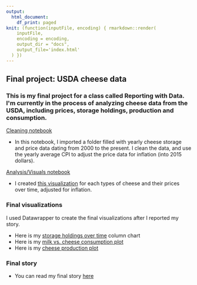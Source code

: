 ```yaml
---
output:
  html_document:
    df_print: paged
knit: (function(inputFile, encoding) { rmarkdown::render(
    inputFile,
    encoding = encoding,
    output_dir = "docs",
    output_file='index.html'
  ) })
---
```


## Final project: USDA cheese data

### This is my final project for a class called Reporting with Data. I'm currently in the process of analyzing cheese data from the USDA, including prices, storage holdings, production and consumption.

[Cleaning notebook](https://athenahawkins.github.io/athena-final/01-cleaning.html)

- In this notebook, I imported a folder filled with yearly cheese storage and price data dating from 2000 to the present. I clean the data, and use the yearly average CPI to adjust the price data for inflation (into 2015 dollars).

[Analysis/Visuals notebook](https://athenahawkins.github.io/athena-final/02-analysis.html)

- I created [this visualization](https://github.com/athenahawkins/athena-final/blob/main/plot2.pdf) for each types of cheese and their prices over time, adjusted for inflation.

### Final visualizations

I used Datawrapper to create the final visualizations after I reported my story. 

- Here is my [storage holdings over time](https://www.datawrapper.de/_/ffQXL/) column chart
- Here is my [milk vs. cheese consumption plot](https://www.datawrapper.de/_/V64A1/)
- Here is my [cheese production plot](https://www.datawrapper.de/_/ysmFF/)

### Final story

- You can read my final story [here](https://docs.google.com/document/d/100j1QJS8xSYr6bUNGejKFoskQcE2O4JHSOaNEDMkECc/edit?usp=sharing)
